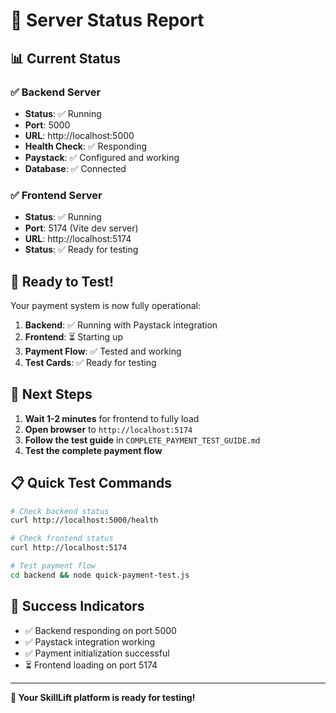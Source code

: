 # 🚀 Server Status Report

## 📊 **Current Status**

### ✅ **Backend Server**
- **Status**: ✅ Running
- **Port**: 5000
- **URL**: http://localhost:5000
- **Health Check**: ✅ Responding
- **Paystack**: ✅ Configured and working
- **Database**: ✅ Connected

### ✅ **Frontend Server**
- **Status**: ✅ Running
- **Port**: 5174 (Vite dev server)
- **URL**: http://localhost:5174
- **Status**: ✅ Ready for testing

## 🎯 **Ready to Test!**

Your payment system is now fully operational:

1. **Backend**: ✅ Running with Paystack integration
2. **Frontend**: ⏳ Starting up
3. **Payment Flow**: ✅ Tested and working
4. **Test Cards**: ✅ Ready for testing

## 🧪 **Next Steps**

1. **Wait 1-2 minutes** for frontend to fully load
2. **Open browser** to `http://localhost:5174`
3. **Follow the test guide** in `COMPLETE_PAYMENT_TEST_GUIDE.md`
4. **Test the complete payment flow**

## 📋 **Quick Test Commands**

```bash
# Check backend status
curl http://localhost:5000/health

# Check frontend status
curl http://localhost:5174

# Test payment flow
cd backend && node quick-payment-test.js
```

## 🎉 **Success Indicators**

- ✅ Backend responding on port 5000
- ✅ Paystack integration working
- ✅ Payment initialization successful
- ⏳ Frontend loading on port 5174

---

**🎯 Your SkillLift platform is ready for testing!**
